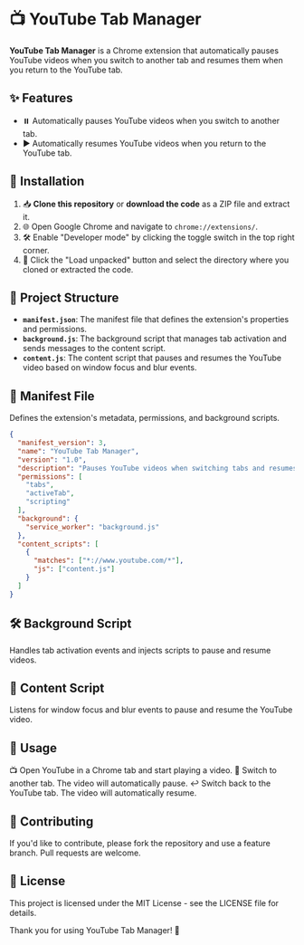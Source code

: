 # 📺 YouTube Tab Manager

**YouTube Tab Manager** is a Chrome extension that automatically pauses YouTube videos when you switch to another tab and resumes them when you return to the YouTube tab.

## ✨ Features

- ⏸️ Automatically pauses YouTube videos when you switch to another tab.
- ▶️ Automatically resumes YouTube videos when you return to the YouTube tab.

## 🚀 Installation

1. 📥 **Clone this repository** or **download the code** as a ZIP file and extract it.
2. 🌐 Open Google Chrome and navigate to `chrome://extensions/`.
3. 🛠️ Enable "Developer mode" by clicking the toggle switch in the top right corner.
4. 📂 Click the "Load unpacked" button and select the directory where you cloned or extracted the code.

## 📂 Project Structure

- **`manifest.json`**: The manifest file that defines the extension's properties and permissions.
- **`background.js`**: The background script that manages tab activation and sends messages to the content script.
- **`content.js`**: The content script that pauses and resumes the YouTube video based on window focus and blur events.

## 📝 Manifest File

Defines the extension's metadata, permissions, and background scripts.

```json
{
  "manifest_version": 3,
  "name": "YouTube Tab Manager",
  "version": "1.0",
  "description": "Pauses YouTube videos when switching tabs and resumes when returning.",
  "permissions": [
    "tabs",
    "activeTab",
    "scripting"
  ],
  "background": {
    "service_worker": "background.js"
  },
  "content_scripts": [
    {
      "matches": ["*://www.youtube.com/*"],
      "js": ["content.js"]
    }
  ]
}
```
## 🛠️ Background Script
Handles tab activation events and injects scripts to pause and resume videos.

## 📜 Content Script
Listens for window focus and blur events to pause and resume the YouTube video.

## 📖 Usage
📺 Open YouTube in a Chrome tab and start playing a video.
🔄 Switch to another tab. The video will automatically pause.
↩️ Switch back to the YouTube tab. The video will automatically resume.

## 🤝 Contributing
If you'd like to contribute, please fork the repository and use a feature branch. Pull requests are welcome.

## 📄 License
This project is licensed under the MIT License - see the LICENSE file for details.



Thank you for using YouTube Tab Manager! 🌟